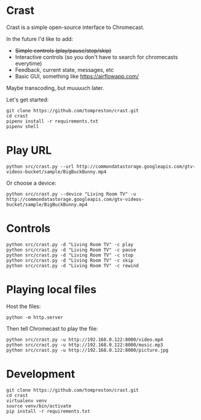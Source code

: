 # Crast
Crast is a simple open-source interface to Chromecast.

In the future I'd like to add:
- ~~Simple controls (play/pause/stop/skip)~~
- Interactive controls (so you don't have to search for chromecasts everytime)
- Feedback, current state, messages, etc
- Basic GUI, something like https://airflowapp.com/

Maybe transcoding, but muuuuch later.

Let's get started:

    git clone https://github.com/tompreston/crast.git
    cd crast
    pipenv install -r requirements.txt
    pipenv shell

# Play URL

    python src/crast.py --url http://commondatastorage.googleapis.com/gtv-videos-bucket/sample/BigBuckBunny.mp4

Or choose a device:

    python src/crast.py --device "Living Room TV" -u http://commondatastorage.googleapis.com/gtv-videos-bucket/sample/BigBuckBunny.mp4

# Controls

    python src/crast.py -d "Living Room TV" -c play
    python src/crast.py -d "Living Room TV" -c pause
    python src/crast.py -d "Living Room TV" -c stop
    python src/crast.py -d "Living Room TV" -c skip
    python src/crast.py -d "Living Room TV" -c rewind

# Playing local files
Host the files:

    python -m http.server

Then tell Chromecast to play the file:

    python src/crast.py -u http://192.168.0.122:8000/video.mp4
    python src/crast.py -u http://192.168.0.122:8000/music.mp3
    python src/crast.py -u http://192.168.0.122:8000/picture.jpg

# Development

    git clone https://github.com/tompreston/crast.git
    cd crast
    virtualenv venv
    source venv/bin/activate
    pip install -r requirements.txt

